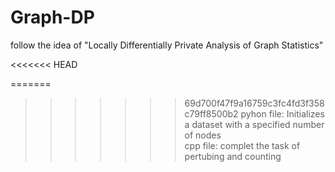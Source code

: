 # Graph-DP
follow the idea of  "Locally Differentially Private Analysis of Graph Statistics"

<<<<<<< HEAD

=======
>>>>>>> 69d700f47f9a16759c3fc4fd3f358c79ff8500b2
pyhon file: Initializes a dataset with a specified number of nodes   
cpp file: complet the task of pertubing and counting 
